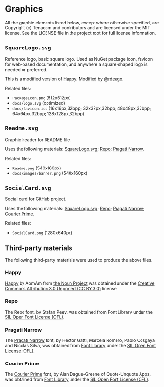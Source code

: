 # Graphics

All the graphic elements listed below, except where otherwise specified, are Copyright (c) Tenacom and contributors and are licensed under the MIT license. See the LICENSE file in the project root for full license information.

## `SquareLogo.svg`

Reference logo, basic square logo. Used as NuGet package icon, favicon for web-based documentation, and anywhere a square-shaped logo is needed or preferred.

This is a modified version of [Happy](#happy). Modified by [@rdeago](https://github.com/rdeago).

Related files:

- `PackageIcon.png` (512x512px)
- `docs/logo.svg` (optimized)
- `docs/favicon.ico` (16x16px,32bpp; 32x32px,32bpp; 48x48px,32bpp; 64x64px,32bpp; 128x128px,32bpp)

## `Readme.svg`

Graphic header for README file.

Uses the following materials: [SquareLogo.svg](#squarelogo.svg); [Repo](#repo); [Pragati Narrow](#pragati-narrow).

Related files:

- `Readme.png` (540x160px)
- `docs/images/banner.png` (540x160px)

## `SocialCard.svg`

Social card for GitHub project.

Uses the following materials: [SquareLogo.svg](#squarelogo.svg); [Repo](#repo); [Pragati Narrow](#pragati-narrow); [Courier Prime](#courier-prime).

Related files:

- `SocialCard.png` (1280x640px)

## Third-party materials

The following third-party materials were used to produce the above files.

### Happy

[Happy](https://thenounproject.com/icon/1503469) by AomAm from [the Noun Project](https://thenounproject.com/) was obtained under the [Creative Commons Attribution 3.0 Unported (CC BY 3.0)](https://creativecommons.org/licenses/by/3.0/) license.

### Repo

The [Repo](https://fontlibrary.org/en/font/repo) font, by Stefan Peev, was obtained from [Font Library](https://fontlibrary.org) under the [SIL Open Font License (OFL)](https://scripts.sil.org/cms/scripts/page.php?site_id=nrsi&id=OFL).

### Pragati Narrow

The [Pragati Narrow](https://fontlibrary.org/en/font/pragati-narrow) font, by Hector Gatti, Marcela Romero, Pablo Cosgaya and Nicolas Silva, was obtained from [Font Library](https://fontlibrary.org) under the [SIL Open Font License (OFL)](https://scripts.sil.org/cms/scripts/page.php?site_id=nrsi&id=OFL).

### Courier Prime

The [Courier Prime](https://fontlibrary.org/en/font/courier-prime) font, by Alan Dague-Greene of Quote-Unquote Apps, was obtained from [Font Library](https://fontlibrary.org) under the [SIL Open Font License (OFL)](https://scripts.sil.org/cms/scripts/page.php?site_id=nrsi&id=OFL).
